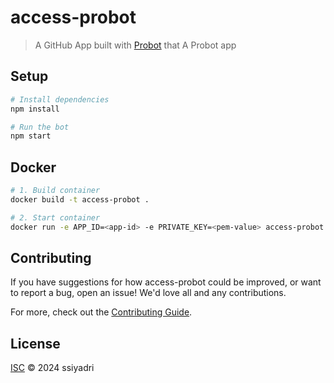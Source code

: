 # access-probot

> A GitHub App built with [Probot](https://github.com/probot/probot) that A Probot app

## Setup

```sh
# Install dependencies
npm install

# Run the bot
npm start
```

## Docker

```sh
# 1. Build container
docker build -t access-probot .

# 2. Start container
docker run -e APP_ID=<app-id> -e PRIVATE_KEY=<pem-value> access-probot
```

## Contributing

If you have suggestions for how access-probot could be improved, or want to report a bug, open an issue! We'd love all and any contributions.

For more, check out the [Contributing Guide](CONTRIBUTING.md).

## License

[ISC](LICENSE) © 2024 ssiyadri
